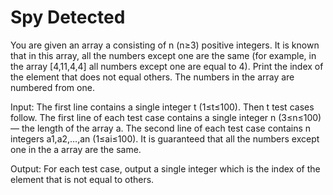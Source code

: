 # Spy Detected
You are given an array a consisting of n (n≥3) positive integers. It is known that in this array, all the numbers except one are the same (for example, in the array [4,11,4,4] all numbers except one are equal to 4).
Print the index of the element that does not equal others. The numbers in the array are numbered from one.

Input: The first line contains a single integer t (1≤t≤100). Then t test cases follow.
The first line of each test case contains a single integer n (3≤n≤100) — the length of the array a.
The second line of each test case contains n integers a1,a2,…,an (1≤ai≤100).
It is guaranteed that all the numbers except one in the a array are the same.

Output: For each test case, output a single integer which is the index of the element that is not equal to others.